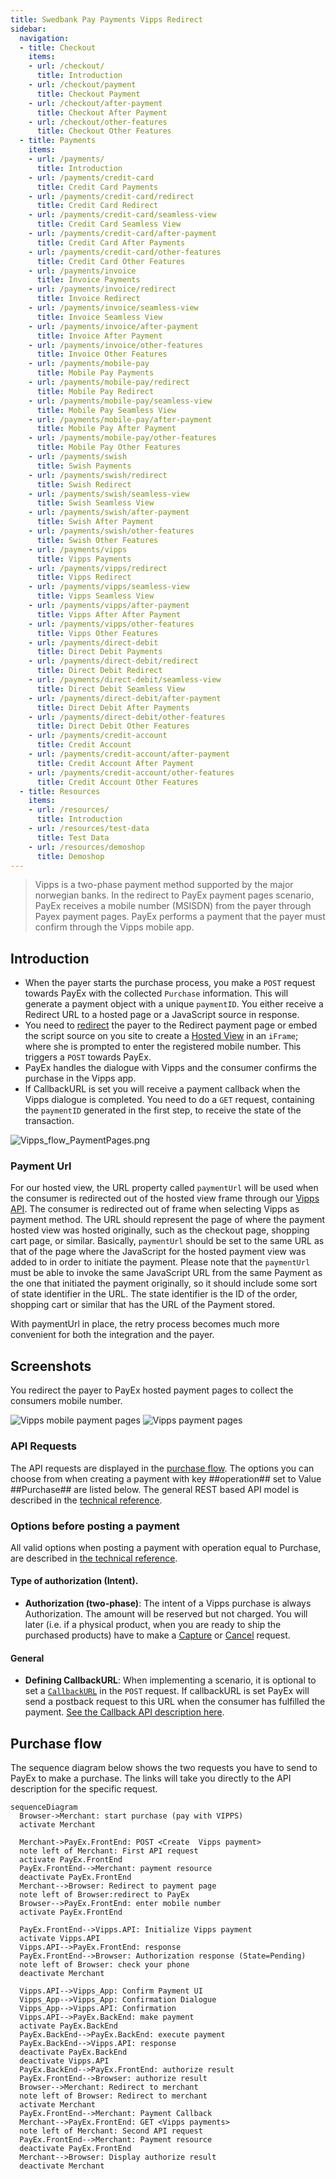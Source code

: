 ```yaml
---
title: Swedbank Pay Payments Vipps Redirect
sidebar:
  navigation:
  - title: Checkout
    items:
    - url: /checkout/
      title: Introduction
    - url: /checkout/payment
      title: Checkout Payment
    - url: /checkout/after-payment
      title: Checkout After Payment
    - url: /checkout/other-features
      title: Checkout Other Features
  - title: Payments
    items:
    - url: /payments/
      title: Introduction
    - url: /payments/credit-card
      title: Credit Card Payments
    - url: /payments/credit-card/redirect
      title: Credit Card Redirect
    - url: /payments/credit-card/seamless-view
      title: Credit Card Seamless View
    - url: /payments/credit-card/after-payment
      title: Credit Card After Payments
    - url: /payments/credit-card/other-features
      title: Credit Card Other Features
    - url: /payments/invoice
      title: Invoice Payments
    - url: /payments/invoice/redirect
      title: Invoice Redirect
    - url: /payments/invoice/seamless-view
      title: Invoice Seamless View
    - url: /payments/invoice/after-payment
      title: Invoice After Payment
    - url: /payments/invoice/other-features
      title: Invoice Other Features
    - url: /payments/mobile-pay
      title: Mobile Pay Payments
    - url: /payments/mobile-pay/redirect
      title: Mobile Pay Redirect
    - url: /payments/mobile-pay/seamless-view
      title: Mobile Pay Seamless View
    - url: /payments/mobile-pay/after-payment
      title: Mobile Pay After Payment
    - url: /payments/mobile-pay/other-features
      title: Mobile Pay Other Features
    - url: /payments/swish
      title: Swish Payments
    - url: /payments/swish/redirect
      title: Swish Redirect
    - url: /payments/swish/seamless-view
      title: Swish Seamless View
    - url: /payments/swish/after-payment
      title: Swish After Payment
    - url: /payments/swish/other-features
      title: Swish Other Features
    - url: /payments/vipps
      title: Vipps Payments
    - url: /payments/vipps/redirect
      title: Vipps Redirect
    - url: /payments/vipps/seamless-view
      title: Vipps Seamless View
    - url: /payments/vipps/after-payment
      title: Vipps After After Payment
    - url: /payments/vipps/other-features    
      title: Vipps Other Features
    - url: /payments/direct-debit
      title: Direct Debit Payments
    - url: /payments/direct-debit/redirect
      title: Direct Debit Redirect
    - url: /payments/direct-debit/seamless-view
      title: Direct Debit Seamless View
    - url: /payments/direct-debit/after-payment
      title: Direct Debit After Payments
    - url: /payments/direct-debit/other-features
      title: Direct Debit Other Features
    - url: /payments/credit-account
      title: Credit Account
    - url: /payments/credit-account/after-payment
      title: Credit Account After Payment
    - url: /payments/credit-account/other-features
      title: Credit Account Other Features
  - title: Resources
    items:
    - url: /resources/
      title: Introduction
    - url: /resources/test-data
      title: Test Data
    - url: /resources/demoshop
      title: Demoshop
---
```


>Vipps is a two-phase payment method supported by the major norwegian banks. In the redirect to PayEx payment pages scenario,  PayEx receives a mobile number (MSISDN) from the payer through Payex payment pages. PayEx performs a payment that the payer must confirm through the Vipps mobile app.

## Introduction

* When the payer starts the purchase process, you make a `POST` request towards PayEx with the collected `Purchase` information. This will generate a payment object with a unique `paymentID`. You either receive a Redirect URL to a hosted page or a JavaScript source in response.
* You need to [redirect][reference-redirect] the payer to the Redirect payment page or embed the script source on you site to create a [Hosted View][hosted-view] in an `iFrame`; where she is prompted to enter the registered mobile number. This triggers a `POST` towards PayEx.
* PayEx handles the dialogue with Vipps and the consumer confirms the purchase in the Vipps app.
* If CallbackURL is set you will receive a payment callback when the Vipps dialogue is completed. You need to do a `GET` request, containing the `paymentID` generated in the first step, to receive the state of the transaction.

![Vipps_flow_PaymentPages.png]

### Payment Url

For our hosted view, the URL property called `paymentUrl` will be used when the consumer is redirected out of the hosted view frame through our [Vipps API][vipps-payments]. The consumer is redirected out of frame when selecting Vipps as payment method. The URL should represent the page of where the payment hosted view was hosted originally, such as the checkout page, shopping cart page, or similar. Basically, `paymentUrl` should be set to the same URL as that of the page where the JavaScript for the hosted payment view was added to in order to initiate the payment. Please note that the `paymentUrl` must be able to invoke the same JavaScript URL from the same Payment as the one that initiated the payment originally, so it should include some sort of state identifier in the URL. The state identifier is the ID of the order, shopping cart or similar that has the URL of the Payment stored.

With paymentUrl in place, the retry process becomes much more convenient for both the integration and the payer.

## Screenshots 

You redirect the payer to PayEx hosted payment pages to collect the consumers mobile number.


![Vipps mobile payment pages][Screenshot_20190304-113739.png]
![Vipps payment pages][1551695631447-890.png]

### API Requests 

The API requests are displayed in the [purchase flow](#purchase-flow). The options you can choose from when creating a payment with key ##operation## set to Value ##Purchase## are listed below. The general REST based API model is described in the [technical reference][tehnical-reference].

### Options before posting a payment 

All valid options when posting a payment with operation equal to Purchase, are described in [the technical reference][vipps-payments].

#### Type of authorization (Intent).

* **Authorization (two-phase)**: The intent of a Vipps purchase is always Authorization. The amount will be reserved but not charged. You will later (i.e. if a physical product, when you are ready to ship the purchased products) have to make a [Capture][captures] or [Cancel][cancellations] request.

#### General

* **Defining CallbackURL**: When implementing a scenario, it is optional to set a [`CallbackURL`][callbackurl] in the `POST` request. If callbackURL is set PayEx will send a postback request to this URL when the consumer has fulfilled the payment. [See the Callback API description here][callback].

## Purchase flow

The sequence diagram below shows the two requests you have to send to PayEx to make a purchase. The links will take you directly to the API description for the specific request. 

```mermaid
sequenceDiagram
  Browser->Merchant: start purchase (pay with VIPPS)
  activate Merchant

  Merchant->PayEx.FrontEnd: POST <Create  Vipps payment>
  note left of Merchant: First API request
  activate PayEx.FrontEnd
  PayEx.FrontEnd-->Merchant: payment resource
  deactivate PayEx.FrontEnd
  Merchant-->Browser: Redirect to payment page
  note left of Browser:redirect to PayEx
  Browser-->PayEx.FrontEnd: enter mobile number
  activate PayEx.FrontEnd

  PayEx.FrontEnd-->Vipps.API: Initialize Vipps payment
  activate Vipps.API
  Vipps.API-->PayEx.FrontEnd: response
  PayEx.FrontEnd-->Browser: Authorization response (State=Pending)
  note left of Browser: check your phone
  deactivate Merchant
  
  Vipps.API-->Vipps_App: Confirm Payment UI
  Vipps_App-->Vipps_App: Confirmation Dialogue
  Vipps_App-->Vipps.API: Confirmation
  Vipps.API-->PayEx.BackEnd: make payment
  activate PayEx.BackEnd
  PayEx.BackEnd-->PayEx.BackEnd: execute payment
  PayEx.BackEnd-->Vipps.API: response
  deactivate PayEx.BackEnd
  deactivate Vipps.API
  PayEx.BackEnd-->PayEx.FrontEnd: authorize result
  PayEx.FrontEnd-->Browser: authorize result
  Browser-->Merchant: Redirect to merchant
  note left of Browser: Redirect to merchant
  activate Merchant
  PayEx.FrontEnd-->Merchant: Payment Callback
  Merchant-->PayEx.FrontEnd: GET <Vipps payments>
  note left of Merchant: Second API request
  PayEx.FrontEnd-->Merchant: Payment resource
  deactivate PayEx.FrontEnd
  Merchant-->Browser: Display authorize result
  deactivate Merchant
```

[Vipps_flow_PaymentPages.png]: /assets/img/Vipps_flow_PaymentPages.png
[Screenshot_20190304-113739.png]: /assets/img/Screenshot_20190304-113739.png
[1551695631447-890.png]: /assets/img/1551695631447-890.png
[callback]: #
[callbackurl]: #
[cancellations]: #cancellations
[captures]: #captures
[hosted-view]: #
[reference-redirect]: #
[tehnical-reference]: #
[vipps-payments]: #
